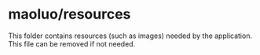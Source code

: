 # maoluo/resources

This folder contains resources (such as images) needed by the application. This file can
be removed if not needed.
